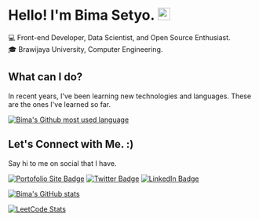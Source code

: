 # Hello! I'm Bima Setyo.  <img src="https://raw.githubusercontent.com/Tarikul-Islam-Anik/Animated-Fluent-Emojis/master/Emojis/Animals/Cat%20Face.png" alt="Cat Face" width="25" height="25" />
💻 Front-end Developer, Data Scientist, and Open Source Enthusiast.<br>
🎓 Brawijaya University, Computer Engineering.

## **What can I do?**
In recent years, I've been learning new technologies and languages. These are the ones I've learned so far.

[![Bima's Github most used language](https://github-readme-stats.vercel.app/api/top-langs/?username=bzizmza&layout=compact&hide_progress=true)](http://github.com/bzizmza)

## **Let's Connect with Me. :)**
Say hi to me on social that I have.

[![Portofolio Site Badge](https://img.shields.io/badge/website-000000?style=for-the-badge&logo=About.me&logoColor=white)](https://bimasetyo.com)
[![Twitter Badge](https://img.shields.io/badge/Twitter-1DA1F2?style=for-the-badge&logo=twitter&logoColor=white)](https://www.twitter.com/bzizmza)
[![LinkedIn Badge](https://img.shields.io/badge/LinkedIn-0077B5?style=for-the-badge&logo=linkedin&logoColor=white)](https://www.linkedin.com/in/abimanyusrisetyo/)

[![Bima's GitHub stats](https://github-readme-stats.vercel.app/api?username=bzizmza)](http://github.com/bzizmza)

[![LeetCode Stats](https://leetcard.jacoblin.cool/bzizmza?theme=light&font=Noto%20Sans)](https://leetcode.com/bzizmza)
